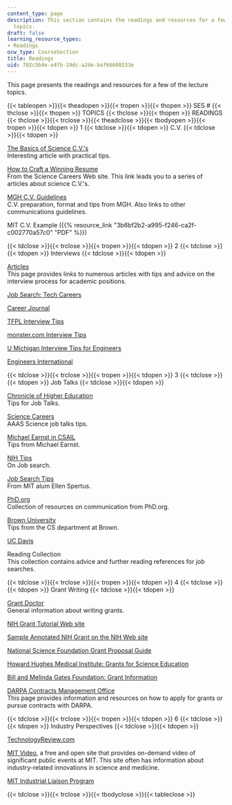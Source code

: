 ```yaml
---
content_type: page
description: This section contains the readings and resources for a few of the lecture
  topics.
draft: false
learning_resource_types:
- Readings
ocw_type: CourseSection
title: Readings
uid: 702c5b4e-e4fb-19dc-a2de-baf66608533e
---
```

This page presents the readings and resources for a few of the lecture topics.

{{< tableopen >}}{{< theadopen >}}{{< tropen >}}{{< thopen >}}
SES #
{{< thclose >}}{{< thopen >}}
TOPICS
{{< thclose >}}{{< thopen >}}
READINGS
{{< thclose >}}{{< trclose >}}{{< theadclose >}}{{< tbodyopen >}}{{< tropen >}}{{< tdopen >}}
1
{{< tdclose >}}{{< tdopen >}}
C.V.
{{< tdclose >}}{{< tdopen >}}

[The Basics of Science C.V.'s](http://chronicle.com/article/The-Basics-of-Science-CVs/46275/)    
Interesting article with practical tips.

[How to Craft a Winning Resume](https://www.sciencemag.org/careers/how-craft-winning-r%C3%A9sum%C3%A9)    
From the Science Careers Web site. This link leads you to a series of articles about science C.V.'s.

[MGH C.V. Guidelines](https://www.massgeneral.org/faculty-development/promotion-cv)    
C.V. preparation, format and tips from MGH. Also links to other communications guidelines.

MIT C.V. Example ({{% resource_link "3b6bf2b2-a995-f246-ca2f-c002770a57c0" "PDF" %}})

{{< tdclose >}}{{< trclose >}}{{< tropen >}}{{< tdopen >}}
2
{{< tdclose >}}{{< tdopen >}}
Interviews
{{< tdclose >}}{{< tdopen >}}

[Articles](https://web.archive.org/web/20161222022509/https://www.training.nih.gov/assets/Preparing_for_Academic_Interviews_Handout.pdf)    
This page provides links to numerous articles with tips and advice on the interview process for academic positions.

[Job Search: Tech Careers](http://jobsearchtech.about.com/od/yourjobsearch/)

[Career Journal](http://www.careerjournal.com/jobhunting/interviewing/)

[TFPL Interview Tips](https://www.tfpl.com/blog/2018/08/mastering-interviews-our-top-tips-to-get-offers)

[monster.com Interview Tips](http://career-advice.monster.com/job-interview/Interview-Preparation/Job-Interview-Pointers-Fogarty/article.aspx)

[U Michigan Interview Tips for Engineers](http://www.hr.umich.edu/empserv/department/empsel/basiccomp.html)

[Engineers International](https://www.engineersnutbolt.com/)

{{< tdclose >}}{{< trclose >}}{{< tropen >}}{{< tdopen >}}
3
{{< tdclose >}}{{< tdopen >}}
Job Talks
{{< tdclose >}}{{< tdopen >}}

[Chronicle of Higher Education](http://chronicle.com/article/Giving-a-Job-Talk-in-the-Sc/45375/)    
Tips for Job Talks.

[Science Careers](https://www.sciencemag.org/careers)    
AAAS Science job talks tips.

[Michael Earnst in CSAIL](http://homes.cs.washington.edu/~mernst/advice/academic-job.html)    
Tips from Michael Earnst.

[NIH Tips](http://www.training.nih.gov/careers/careercenter/advice.html)    
On Job search.

[Job Search Tips](http://people.mills.edu/spertus/job-search/job.html)    
From MIT alum Ellen Spertus.

[PhD.org](https://www.above.com/marketplace/phd.org)    
Collection of resources on communication from PhD.org.

[Brown University](http://www.sigmod.org/publications/sigmod-record/0112/career-intro.html)    
Tips from the CS department at Brown.

[UC Davis](http://www.ucdavis.edu/index.html)

Reading Collection    
This collection contains advice and further reading references for job searches.

{{< tdclose >}}{{< trclose >}}{{< tropen >}}{{< tdopen >}}
4
{{< tdclose >}}{{< tdopen >}}
Grant Writing
{{< tdclose >}}{{< tdopen >}}

[Grant Doctor](https://www.sciencemag.org/author/grant-doctor)    
General information about writing grants.

[NIH Grant Tutorial Web site](http://www.nlm.nih.gov/ep/Tutorial.html)

[Sample Annotated NIH Grant on the NIH Web site](http://www.niaid.nih.gov/researchfunding/grant/pages/appsamples.aspx)

[National Science Foundation Grant Proposal Guide](http://www.nsf.gov/pubs/2001/nsf012/toc.html)

[Howard Hughes Medical Institute: Grants for Science Education](http://www.hhmi.org/grants/)

[Bill and Melinda Gates Foundation: Grant Information](http://www.gatesfoundation.org/How-We-Work/General-Information/Grant-Opportunities)

[DARPA Contracts Management Office](https://www.darpa.mil/work-with-us/contract-management)    
This page provides information and resources on how to apply for grants or pursue contracts with DARPA.

{{< tdclose >}}{{< trclose >}}{{< tropen >}}{{< tdopen >}}
6
{{< tdclose >}}{{< tdopen >}}
Industry Perspectives
{{< tdclose >}}{{< tdopen >}}

[TechnologyReview.com](http://www.technologyreview.com/)

[MIT Video](http://video.mit.edu/), a free and open site that provides on-demand video of significant public events at MIT. This site often has information about industry-related innovations in science and medicine.

[MIT Industrial Liaison Program](http://ilp.mit.edu/)

{{< tdclose >}}{{< trclose >}}{{< tbodyclose >}}{{< tableclose >}}